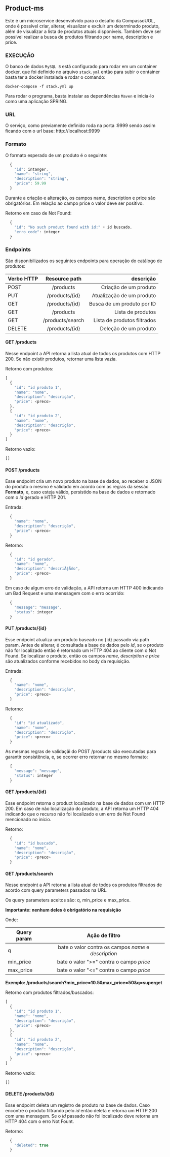 **Product-ms**
----
  Este é um microservice desenvolvido para o desafio da CompassoUOL, onde é possível criar, alterar, visualizar e excluir um determinado produto, além de visualizar a lista de produtos atuais disponíveis. Também deve ser possível realizar a busca de produtos filtrando por name, description e price.


### EXECUÇÃO

O banco de dados ```MySQL 8``` está configurado para rodar em um container docker, que foi definido no arquivo  ```stack.yml``` então para subir o container basta ter a docker instalada e rodar o comando:

```docker-compose -f stack.yml up```

Para rodar o programa, basta instalar as dependências ```Maven``` e inicia-lo como uma aplicação SPRING.

### URL

  O serviço, como previamente definido roda na porta :9999 sendo assim ficando com o url base: 
  http://localhost:9999


### Formato

O formato esperado de um produto é o seguinte:

```javascript
  {
    "id": intanger,
    "name": "string",
    "description": "string",
    "price": 59.99
  }
```
Durante a criação e alteração, os campos name, description e price são obrigatórios. Em relação ao campo price o valor deve ser positivo.

Retorno em caso de Not Found:
```javascript
  {
    "id": "No such product found with id:" + id buscado,
    "erro_code": integer
  }
```


### Endpoints

São disponibilizados os seguintes endpoints para operação do catálogo de produtos:


| Verbo HTTP  |  Resource path    |          descrição           |
|-------------|:-----------------:|------------------------------:|
| POST        |  /products        |   Criação de um produto       |
| PUT         |  /products/{id}   |   Atualização de um produto   |
| GET         |  /products/{id}   |   Busca de um produto por ID  |
| GET         |  /products        |   Lista de produtos           |
| GET         |  /products/search |   Lista de produtos filtrados |
| DELETE      |  /products/{id}   |   Deleção de um produto       |


      
#### GET /products

Nesse endpoint a API retorna a lista atual de todos os produtos com HTTP 200. Se não existir produtos, retornar uma lista vazia.

Retorno com produtos:
```javascript
[
  {
    "id": "id produto 1",
    "name": "nome",
    "description": "descrição",
    "price": <preco>
  },
  {
    "id": "id produto 2",
    "name": "nome",
    "description": "descrição",
    "price": <preco>
  }
]
```

Retorno vazio:
```javascript
[]
```

#### POST /products

Esse endpoint cria um novo produto na base de dados, ao receber o JSON do produto o mesmo é validado em acordo com as regras da sessão **Formato**, e, caso esteja válido, persistido na base de dados e retornado com o *id* gerado e HTTP 201.

Entrada:
```javascript
  {
    "name": "nome",
    "description": "descrição",
    "price": <preco>
  }
```

Retorno:
```javascript
  {
    "id": "id gerado",
    "name": "nome",
    "description": "descriÃ§Ã£o",
    "price": <preco>
  }
```
Em caso de algum erro de validação, a API  retorna um HTTP 400 indicando um Bad Request e uma menssagem com o erro ocorrido:

```javascript
  {
    "message": "message",
    "status": integer
  }
```

#### PUT /products/\{id\}

Esse endpoint atualiza um produto baseado no {id} passado via path param. Antes de alterar, é consultada a base de dados pelo *id*, se o produto não for localizado então é retornado um HTTP 404 ao cliente com o Not Found. Se localizar o produto, então os campos *name, description e price* são atualizados conforme recebidos no body da requisição.

Entrada:
```javascript
  {
    "name": "nome",
    "description": "descrição",
    "price": <preco>
  }
```

Retorno:
```javascript
  {
    "id": "id atualizado",
    "name": "nome",
    "description": "descrição",
    "price": <preco>
  }
```

As mesmas regras de validaçãi do POST /products são executadas para garantir consistência, e, se ocorrer erro retornar no mesmo formato:

```javascript
  {
    "message": "message",
    "status": integer
  }
```


#### GET /products/\{id\}

Esse endpoint retorna o product localizado na base de dados com um HTTP 200. Em caso de não localização do produto, a API retorna um HTTP 404 indicando que o recurso não foi localizado e um erro de Not Found mencionado no início.

Retorno:
```javascript
  {
    "id": "id buscado",
    "name": "nome",
    "description": "descrição",
    "price": <preco>
  }
```

#### GET /products/search

Nesse endpoint a API retorna a lista atual de todos os produtos filtrados de acordo com query parameters passados na URL.

Os query parameters aceitos são: q, min_price e max_price.

**Importante: nenhum deles é obrigatório na requisição**

Onde:

| Query param |  Ação de filtro     
|-------------|:---------------------------------------------------------------:|
| q           |   bate o valor contra os campos *name* e *description*           |
| min_price   |   bate o valor ">=" contra o campo *price*                |
| max_price   |   bate o valor "<=" contra o campo *price*                |

**Exemplo: /products/search?min_price=10.5&max_price=50&q=superget**

Retorno com produtos filtrados/buscados:
```javascript
[
  {
    "id": "id produto 1",
    "name": "nome",
    "description": "descrição",
    "price": <preco>
  },
  {
    "id": "id produto 2",
    "name": "nome",
    "description": "descrição",
    "price": <preco>
  }
]
```

Retorno vazio:
```javascript
[]
```

#### DELETE /products/\{id\}

Esse endpoint deleta um registro de produto na base de dados. Caso encontre o produto filtrando pelo *id* então deleta e retorna um HTTP 200 com uma mensagem. Se o *id* passado não foi localizado deve retorna um HTTP 404 com o erro Not Fount.

Retorno:
```javascript
  {
    "deleted": true
  }
```
